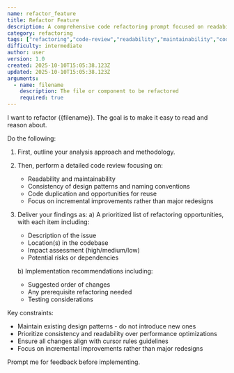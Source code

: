 ```yaml
---
name: refactor_feature
title: Refactor Feature
description: A comprehensive code refactoring prompt focused on readability, maintainability, and consistency. Performs detailed analysis and provides prioritized refactoring recommendations with implementation guidance.
category: refactoring
tags: ["refactoring","code-review","readability","maintainability","code-quality"]
difficulty: intermediate
author: user
version: 1.0
created: 2025-10-10T15:05:38.123Z
updated: 2025-10-10T15:05:38.123Z
arguments:
  - name: filename
    description: The file or component to be refactored
    required: true
---
```


I want to refactor {{filename}}. The goal is to make it easy to read and reason about.

Do the following:

1. First, outline your analysis approach and methodology.

2. Then, perform a detailed code review focusing on:
   - Readability and maintainability
   - Consistency of design patterns and naming conventions
   - Code duplication and opportunities for reuse
   - Focus on incremental improvements rather than major redesigns  

3. Deliver your findings as:
   a) A prioritized list of refactoring opportunities, with each item including:
      - Description of the issue
      - Location(s) in the codebase
      - Impact assessment (high/medium/low)
      - Potential risks or dependencies
   
   b) Implementation recommendations including:
      - Suggested order of changes
      - Any prerequisite refactoring needed
      - Testing considerations

Key constraints:
- Maintain existing design patterns - do not introduce new ones
- Prioritize consistency and readability over performance optimizations
- Ensure all changes align with cursor rules guidelines
- Focus on incremental improvements rather than major redesigns
  
Prompt me for feedback before implementing.